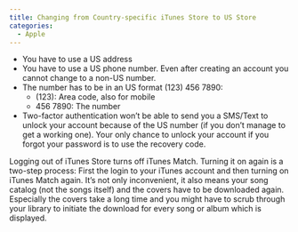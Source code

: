 ```yaml
---
title: Changing from Country-specific iTunes Store to US Store
categories:
  - Apple
---
```

* You have to use a US address
* You have to use a US phone number. Even after creating an account you cannot change to a non-US number.
* The number has to be in an US format (123) 456 7890:
  * (123): Area code, also for mobile
  * 456 7890: The number
* Two-factor authentication won’t be able to send you a SMS/Text to unlock your account because of the US number (if you don’t manage to get a working one). Your only chance to unlock your account if you forgot your password is to use the recovery code.

Logging out of iTunes Store turns off iTunes Match. Turning it on again is a two-step process: First the login to your iTunes account and then turning on iTunes Match again. It’s not only inconvenient, it also means your song catalog (not the songs itself) and the covers have to be downloaded again. Especially the covers take a long time and you might have to scrub through your library to initiate the download for every song or album which is displayed.